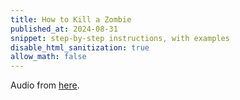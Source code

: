 ```yaml
---
title: How to Kill a Zombie
published_at: 2024-08-31
snippet: step-by-step instructions, with examples
disable_html_sanitization: true
allow_math: false
---
```


<canvas id="glitch_loop_oscillator"></canvas>

Audio from [here](https://youtu.be/49Tuck7eMqo).
<!-- Audio from [here](https://youtu.be/VeiM3sm6blY?si=VgLal3JLali_A_0I&t=3651). -->

<script>
   const cnv = document.getElementById (`glitch_loop_oscillator`)
   cnv.width = cnv.parentNode.scrollWidth
   cnv.height = cnv.width * 9 / 16

   const ctx = cnv.getContext (`2d`)
   ctx.fillStyle = `black`
   ctx.fillRect (0, 0, cnv.width, cnv.height)

   const a = {
      ctx: new AudioContext (),
      phase: 0
   }

   a.ctx.suspend ()

   const point_phase = e => {
      const { target: { 
         offsetLeft, offsetTop, offsetWidth, offsetHeight 
      } } = e

      const abs = {
         x: e.clientX ? e.clientX : e.touches[0].clientX,
         y: e.clientY ? e.clientY : e.touches[0].clientY
      }

      const x = (abs.x - offsetLeft) / offsetWidth
      const y = (abs.y - offsetTop)  / offsetHeight

      return { x, y }
   }

   const midi_to_freq = n => 440 * Math.pow (2, (n - 69) / 12)

   const notes = {
      root: 78,
      chord: [ -4, -2, 2, 4, 6, 7, 9, 11 ],
      fine_tune: 1 / 3,
      i: 0,
   }

   notes.next = () => {
      const f = midi_to_freq (notes.root + notes.chord[notes.i] + notes.fine_tune)
      notes.i++
      notes.i %= notes.chord.length
      return f
   }

   const init_audio = async () => {
      a.ctx.resume ()
      
      const impulse_response = await fetch (`reverb/R1NuclearReactorHall.m4a`)
      const array_buf = await impulse_response.arrayBuffer ()
      const audio_buf = await a.ctx.decodeAudioData (array_buf)

      a.rev = a.ctx.createConvolver ()
      a.rev.buffer = audio_buf

      a.wet = a.ctx.createGain ()
      a.wet.gain.value = 0
      a.wet.connect (a.rev).connect (a.ctx.destination)

      const asset = await fetch (`/240831/relation_defamiliarised_mono.mp3`)
      // const asset = await fetch (`/240831/we_might_not_like_it.mp3`)
      const array_buffer = await asset.arrayBuffer ()
      const audio_buffer = await a.ctx.decodeAudioData (array_buffer)
      const audio_data = audio_buffer.getChannelData(0)

      a.wave_form = []

      for (let x = 0; x < cnv.width; x++) {
         const norm_wave = audio_data[Math.floor (audio_data.length * x / cnv.width)]
         const y = (1 + norm_wave) * (cnv.height / 2)
         a.wave_form.push (y)
      }

      await a.ctx.audioWorklet.addModule (`scripts/glitch_loop_osc.js`)
      a.sample = new AudioWorkletNode (a.ctx, `glitch_loop_osc`, {
         processorOptions: {
            audio_data
         }
      })

      a.sample.port.onmessage = e => {
         a.phase = e.data
      }

      a.sample.connect (a.ctx.destination)
      a.sample.connect (a.wet)

      a.freq  = await a.sample.parameters.get (`freq`)
      a.fulcrum = await a.sample.parameters.get (`fulcrum`)
      a.open = await a.sample.parameters.get (`open`)

      draw_frame ()
   }

   cnv.onpointerdown = e => {
      if (a.ctx.state != `running`) init_audio ()
      else {
         const t = a.ctx.currentTime

         a.freq.setValueAtTime (notes.next (), t)

         a.fulcrum.cancelScheduledValues (t)
         a.fulcrum.setValueAtTime (a.phase, t)
         a.fulcrum.linearRampToValueAtTime (point_phase (e).x, t + 2)

         a.open.cancelScheduledValues (t)
         a.open.setValueAtTime (0, t)
         a.open.linearRampToValueAtTime (1, t + 5)
         a.open.linearRampToValueAtTime (0, t + 10)
         a.open.linearRampToValueAtTime (1, t + 20)

         a.wet.gain.cancelScheduledValues (t)
         a.wet.gain.linearRampToValueAtTime (0, t + 0.2)
         a.wet.gain.setValueAtTime (0, t + 5)
         a.wet.gain.linearRampToValueAtTime (1, t + 10)
         a.wet.gain.linearRampToValueAtTime (0, t + 20)
      }
   }

   const draw_frame = milli_s => {
      requestAnimationFrame (draw_frame)
      // const t = milli_s * 0.001

      a.sample.port.postMessage (`get_phase`)
      
      ctx.clearRect (0, 0, cnv.width, cnv.height)

      ctx.beginPath ()
      a.wave_form.forEach ((y, x) => {
         ctx.moveTo (x, cnv.height / 2)
         ctx.lineTo (x, y)
      })

      ctx.strokeStyle = `black`
      ctx.stroke ()   

      ctx.beginPath ()
      const x = Math.floor (a.phase * cnv.width)
      ctx.moveTo (x, 0)
      ctx.lineTo (x, cnv.height)

      ctx.strokeStyle = `red`
      ctx.stroke ()
   }   
</script>
